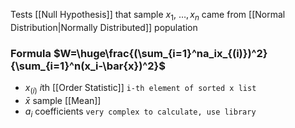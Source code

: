 Tests [[Null Hypothesis]] that sample $x_1,\ \dots,x_n$ 
came from [[Normal Distribution|Normally Distributed]] population
### Formula $W=\huge\frac{(\sum_{i=1}^na_ix_{(i)})^2}{\sum_{i=1}^n(x_i-\bar{x})^2}$
- $x_{(i)}$ $i$th [[Order Statistic]] `i-th element of sorted x list`
- $\bar{x}$ sample [[Mean]]
- $a_i$ coefficients `very complex to calculate, use library`
